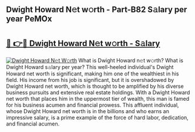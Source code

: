 ## Dwight Howard N𝚎t w𝚘rth - Part-B82 S𝚊lary per year PeMOx

# <h2><a href="http://gc1s4ef.nevu.top/?p=Dwight+Howard">🔗 👉🔴 Dwight Howard N𝚎t w𝚘rth - S𝚊lary</a></h2>

[![Dwight Howard N𝚎t W𝚘rth](https://i.imgur.com/Oavwk0R.jpeg)](http://gc1s4ef.nevu.top/?p=Dwight+Howard)
What is Dwight Howard n𝚎t w𝚘rth? What is Dwight Howard s𝚊lary per year?
This well-heeled individual's Dwight Howard net worth is significant, making him one of the wealthiest in his field. His income from his job is significant, but it is overshadowed by Dwight Howard net worth, which is thought to be amplified by his diverse business pursuits and extensive real estate holdings. With a Dwight Howard net worth that places him in the uppermost tier of wealth, this man is famed for his business acumen and financial prowess. This affluent individual, whose Dwight Howard net worth is in the billions and who earns an impressive salary, is a prime example of the force of hard labor, dedication, and financial acumen.
